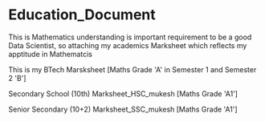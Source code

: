 # Education_Document
This is Mathematics understanding is important requirement to be a good Data Scientist, so attaching my academics Marksheet which reflects my apptitude in Mathematcis

This is my BTech Marsksheet [Maths Grade 'A' in Semester 1 and Semester 2 'B']

Secondary School (10th) Marksheet_HSC_mukesh [Maths Grade 'A1']

Senior Secondary (10+2) Marksheet_SSC_mukesh [Maths Grade 'A1']
